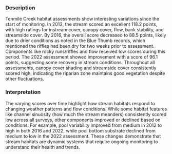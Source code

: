 ### Description

Tenmile Creek habitat assessments show interesting variations since the start of monitoring. In 2012, the stream scored an excellent 118.2 points, with high ratings for instream cover, canopy cover, flow, bank stability, and streamside cover. By 2016, the overall score decreased to 88.5 points, likely due to drier conditions as noted in the Blue Thumb records, which mentioned the riffles had been dry for two weeks prior to assessment. Components like rocky runs/riffles and flow received low scores during this period. The 2022 assessment showed improvement with a score of 96.1 points, suggesting some recovery in stream conditions. Throughout all assessments, canopy cover shading and streamside cover consistently scored high, indicating the riparian zone maintains good vegetation despite other fluctuations.

### Interpretation
The varying scores over time highlight how stream habitats respond to changing weather patterns and flow conditions. While some habitat features like channel sinuosity (how much the stream meanders) consistently scored low across all surveys, other components improved or declined based on conditions. For example, pool variability improved from medium in 2012 to high in both 2016 and 2022, while pool bottom substrate declined from medium to low in the 2022 assessment. These changes demonstrate that stream habitats are dynamic systems that require ongoing monitoring to understand their health and trends.
